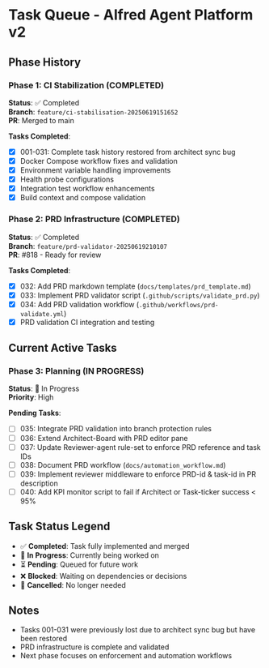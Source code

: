 # Task Queue - Alfred Agent Platform v2

## Phase History

### Phase 1: CI Stabilization (COMPLETED)
**Status**: ✅ Completed  
**Branch**: `feature/ci-stabilisation-20250619151652`  
**PR**: Merged to main  

**Tasks Completed**:
- [x] 001-031: Complete task history restored from architect sync bug
- [x] Docker Compose workflow fixes and validation
- [x] Environment variable handling improvements  
- [x] Health probe configurations
- [x] Integration test workflow enhancements
- [x] Build context and compose validation

### Phase 2: PRD Infrastructure (COMPLETED)
**Status**: ✅ Completed  
**Branch**: `feature/prd-validator-20250619210107`  
**PR**: #818 - Ready for review  

**Tasks Completed**:
- [x] 032: Add PRD markdown template (`docs/templates/prd_template.md`)
- [x] 033: Implement PRD validator script (`.github/scripts/validate_prd.py`)
- [x] 034: Add PRD validation workflow (`.github/workflows/prd-validate.yml`)
- [x] PRD validation CI integration and testing

## Current Active Tasks

### Phase 3: Planning (IN PROGRESS)
**Status**: 🔄 In Progress  
**Priority**: High  

**Pending Tasks**:
- [ ] 035: Integrate PRD validation into branch protection rules
- [ ] 036: Extend Architect-Board with PRD editor pane
- [ ] 037: Update Reviewer-agent rule-set to enforce PRD reference and task IDs
- [ ] 038: Document PRD workflow (`docs/automation_workflow.md`)
- [ ] 039: Implement reviewer middleware to enforce PRD-id & task-id in PR description  
- [ ] 040: Add KPI monitor script to fail if Architect or Task-ticker success < 95%

## Task Status Legend
- ✅ **Completed**: Task fully implemented and merged
- 🔄 **In Progress**: Currently being worked on
- ⏳ **Pending**: Queued for future work
- ❌ **Blocked**: Waiting on dependencies or decisions
- 🚫 **Cancelled**: No longer needed

## Notes
- Tasks 001-031 were previously lost due to architect sync bug but have been restored
- PRD infrastructure is complete and validated
- Next phase focuses on enforcement and automation workflows